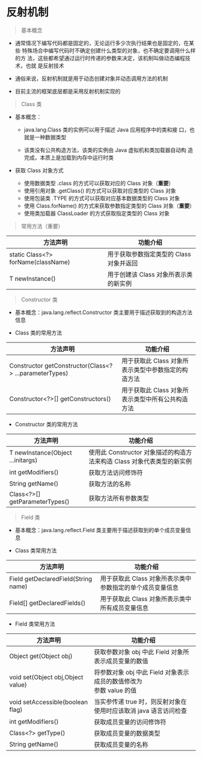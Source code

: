 # 反射机制

> 基本概念

* 通常情况下编写代码都是固定的，无论运行多少次执行结果也是固定的，在某些
  特殊场合中编写代码时不确定创建什么类型的对象，也不确定要调用什么样的方
  法，这些都希望通过运行时传递的参数来决定，该机制叫做动态编程技术，也就
  是反射技术
  
* 通俗来说，反射机制就是用于动态创建对象并动态调用方法的机制

* 目前主流的框架底层都是采用反射机制实现的

> Class 类

* 基本概念：
    * java.lang.Class 类的实例可以用于描述 Java 应用程序中的类和接
      口，也就是一种数据类型
      
    * 该类没有公共构造方法，该类的实例由 Java 虚拟机和类加载器自动构
      造完成，本质上是加载到内存中运行时类
      
* 获取 Class 对象方式
    * 使用数据类型 .class 的方式可以获取对应的 Class 对象（**重要**）
    * 使用引用对象 .getClass() 的方式可以获取对应类型的 Class 对象
    * 使用包装类 .TYPE 的方式可以获取对应基本数据类型的 Class 对象
    * 使用 Class.forName() 的方式来获取参数指定类型的 Class 对象（**重要**）
    * 使用类加载器 ClassLoader 的方式获取指定类型的 Class 对象
    
> 常用方法（重要）

|方法声明|功能介绍|
|---|---|
|static Class<?> forName(className)|用于获取参数指定类型的 Class 对象并返回|
|T newInstance()|用于创建该 Class 对象所表示类的新实例|

> Constructor 类

* 基本概念：java.lang.reflect.Constructor 类主要用于描述获取到的构造方法信息

* Class 类的常用方法

|方法声明|功能介绍|
|---|---|
|Constructor<T> getConstructor(Class<?> ...parameterTypes)|用于获取此 Class 对象所表示类型中参数指定的构造方法|
|Constructor<?>[] getConstructors()|用于获取此 Class 对象所表示类型中所有公共构造方法|

* Constructor 类的常用方法

|方法声明|功能介绍|
|---|---|
|T newInstance(Object ...initargs)|使用此 Constructor 对象描述的构造方法来构造 Class 对象代表类型的新实例|
|int getModifiers()|获取方法访问修饰符|
|String getName()|获取方法的名称|
|Class<?>[] getParameterTypes()|获取方法所有参数类型|

> Field 类

* 基本概念：java.lang.reflect.Field 类主要用于描述获取到的单个成员变量信息

* Class 类常用方法

|方法声明|功能介绍|
|---|---|
|Field getDeclaredField(String name)|用于获取此 Class 对象所表示类中参数指定的单个成员变量信息|
|Field[] getDeclaredFields()|用于获取此 Class 对象所表示类中所有成员变量信息|

* Field 类常用方法

|方法声明|功能介绍|
|---|---|
|Object get(Object obj)|获取参数对象 obj 中此 Field 对象所表示成员变量的数值|
|void set(Object obj,Object value)|将参数对象 obj 中此 Field 对象表示成员的数值修改为<br>参数 value 的值|
|void setAccessible(boolean flag)|当实参传递 true 时，则反射对象在使用时应该取消 java 语言访问检查|
|int getModifiers()|获取成员变量的访问修饰符|
|Class<?> getType()|获取成员变量的数据类型|
|String getName()|获取成员变量的名称|





